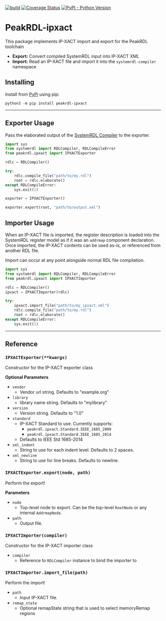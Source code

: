[![build](https://github.com/SystemRDL/PeakRDL-ipxact/workflows/build/badge.svg)](https://github.com/SystemRDL/PeakRDL-ipxact/actions?query=workflow%3Abuild+branch%3Amaster)
[![Coverage Status](https://coveralls.io/repos/github/SystemRDL/PeakRDL-ipxact/badge.svg?branch=master)](https://coveralls.io/github/SystemRDL/PeakRDL-ipxact?branch=master)
[![PyPI - Python Version](https://img.shields.io/pypi/pyversions/peakrdl-ipxact.svg)](https://pypi.org/project/peakrdl-ipxact)

# PeakRDL-ipxact
This package implements IP-XACT import and export for the PeakRDL toolchain

- **Export:** Convert compiled SystemRDL input into IP-XACT XML
- **Import:** Read an IP-XACT file and import it into the `systemrdl-compiler` namespace

## Installing
Install from [PyPi](https://pypi.org/project/peakrdl-ipxact) using pip:

    python3 -m pip install peakrdl-ipxact

--------------------------------------------------------------------------------

## Exporter Usage
Pass the elaborated output of the [SystemRDL Compiler](http://systemrdl-compiler.readthedocs.io)
to the exporter.

```python
import sys
from systemrdl import RDLCompiler, RDLCompileError
from peakrdl.ipxact import IPXACTExporter

rdlc = RDLCompiler()

try:
    rdlc.compile_file("path/to/my.rdl")
    root = rdlc.elaborate()
except RDLCompileError:
    sys.exit(1)

exporter = IPXACTExporter()

exporter.export(root, "path/to/output.xml")
```

## Importer Usage
When an IP-XACT file is imported, the register description is loaded into the
SystemRDL register model as if it was an `addrmap` component declaration.
Once imported, the IP-XACT contents can be used as-is, or referenced from
another RDL file.

Import can occur at any point alongside normal RDL file compilation.

```python
import sys
from systemrdl import RDLCompiler, RDLCompileError
from peakrdl.ipxact import IPXACTImporter

rdlc = RDLCompiler()
ipxact = IPXACTImporter(rdlc)

try:
    ipxact.import_file("path/to/my_ipxact.xml")
    rdlc.compile_file("path/to/my.rdl")
    root = rdlc.elaborate()
except RDLCompileError:
    sys.exit(1)
```
--------------------------------------------------------------------------------

## Reference

### `IPXACTExporter(**kwargs)`
Constructor for the IP-XACT exporter class

**Optional Parameters**

* `vendor`
    * Vendor url string. Defaults to "example.org"
* `library`
    * library name string. Defaults to "mylibrary"
* `version`
    * Version string. Defaults to "1.0"
* `standard`
    * IP-XACT Standard to use. Currently supports:
        * `peakrdl.ipxact.Standard.IEEE_1685_2009`
        * `peakrdl.ipxact.Standard.IEEE_1685_2014`
    * Defaults to IEEE Std 1685-2014
* `xml_indent`
    * String to use for each indent level. Defaults to 2 spaces.
* `xml_newline`
    * String to use for line breaks. Defaults to newline.

### `IPXACTExporter.export(node, path)`
Perform the export!

**Parameters**

* `node`
    * Top-level node to export. Can be the top-level `RootNode` or any internal `AddrmapNode`.
* `path`
    * Output file.

### `IPXACTImporter(compiler)`
Constructor for the IP-XACT importer class

* `compiler`
    * Reference to `RDLCompiler` instance to bind the importer to

### `IPXACTImporter.import_file(path)`
Perform the import!

* `path`
    * Input IP-XACT file.
* `remap_state`
    * Optional remapState string that is used to select memoryRemap regions
